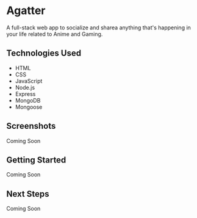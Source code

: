 # Agatter

A full-stack web app to socialize and sharea anything that's happening in your life related to Anime and Gaming.

## Technologies Used

- HTML
- CSS
- JavaScript
- Node.js
- Express
- MongoDB
- Mongoose

## Screenshots

Coming Soon

## Getting Started

Coming Soon

## Next Steps

Coming Soon